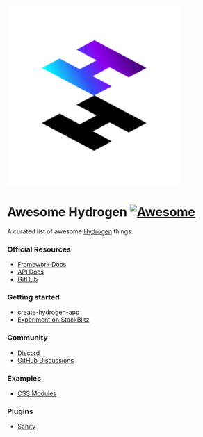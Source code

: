 <img width="400" src="./assets/hydrogen-logo.svg">

# Awesome Hydrogen [![Awesome](https://cdn.rawgit.com/sindresorhus/awesome/d7305f38d29fed78fa85652e3a63e154dd8e8829/media/badge.svg)](https://github.com/sindresorhus/awesome)

A curated list of awesome <a href='https://hydrogen.shopify.dev/'>Hydrogen</a> things.

### Official Resources

- [Framework Docs](https://shopify.dev/custom-storefronts/hydrogen/framework)
- [API Docs](https://shopify.dev/custom-storefronts/hydrogen)
- [GitHub](https://github.com/Shopify/hydrogen)

### Getting started

- [create-hydrogen-app](https://www.npmjs.com/package/create-hydrogen-app)
- [Experiment on StackBlitz](https://hydrogen.new)

### Community

- [Discord](https://discord.gg/ppSbThrFaS)
- [GitHub Discussions](https://github.com/Shopify/hydrogen/discussions)

### Examples

- [CSS Modules](https://github.com/Shopify/hydrogen/tree/v1.x-2022-07/examples/css-modules)

### Plugins

- [Sanity](https://github.com/sanity-io/hydrogen-plugin-sanity)
